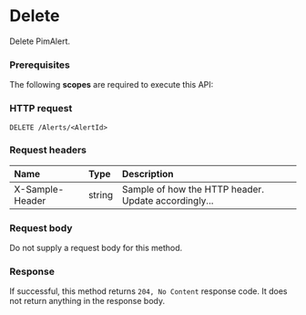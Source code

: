 # Delete

Delete PimAlert.
### Prerequisites
The following **scopes** are required to execute this API: 
### HTTP request
<!-- { "blockType": "ignored" } -->
```http
DELETE /Alerts/<AlertId>

```
### Request headers
| Name       | Type | Description|
|:---------------|:--------|:----------|
| X-Sample-Header  | string  | Sample of how the HTTP header. Update accordingly...|

### Request body
Do not supply a request body for this method.


### Response
If successful, this method returns `204, No Content` response code. It does not return anything in the response body.


<!-- uuid: a93ff8e1-0614-4747-855b-4fb9d8c8f0c4
2015-10-16 09:51:14 UTC -->
<!-- {
  "type": "#page.annotation",
  "description": "Delete",
  "keywords": "",
  "section": "documentation",
  "tocPath": ""
}-->